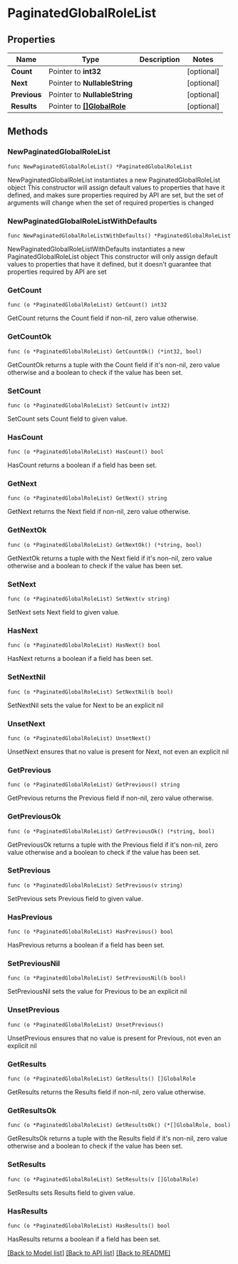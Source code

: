 # PaginatedGlobalRoleList

## Properties

Name | Type | Description | Notes
------------ | ------------- | ------------- | -------------
**Count** | Pointer to **int32** |  | [optional] 
**Next** | Pointer to **NullableString** |  | [optional] 
**Previous** | Pointer to **NullableString** |  | [optional] 
**Results** | Pointer to [**[]GlobalRole**](GlobalRole.md) |  | [optional] 

## Methods

### NewPaginatedGlobalRoleList

`func NewPaginatedGlobalRoleList() *PaginatedGlobalRoleList`

NewPaginatedGlobalRoleList instantiates a new PaginatedGlobalRoleList object
This constructor will assign default values to properties that have it defined,
and makes sure properties required by API are set, but the set of arguments
will change when the set of required properties is changed

### NewPaginatedGlobalRoleListWithDefaults

`func NewPaginatedGlobalRoleListWithDefaults() *PaginatedGlobalRoleList`

NewPaginatedGlobalRoleListWithDefaults instantiates a new PaginatedGlobalRoleList object
This constructor will only assign default values to properties that have it defined,
but it doesn't guarantee that properties required by API are set

### GetCount

`func (o *PaginatedGlobalRoleList) GetCount() int32`

GetCount returns the Count field if non-nil, zero value otherwise.

### GetCountOk

`func (o *PaginatedGlobalRoleList) GetCountOk() (*int32, bool)`

GetCountOk returns a tuple with the Count field if it's non-nil, zero value otherwise
and a boolean to check if the value has been set.

### SetCount

`func (o *PaginatedGlobalRoleList) SetCount(v int32)`

SetCount sets Count field to given value.

### HasCount

`func (o *PaginatedGlobalRoleList) HasCount() bool`

HasCount returns a boolean if a field has been set.

### GetNext

`func (o *PaginatedGlobalRoleList) GetNext() string`

GetNext returns the Next field if non-nil, zero value otherwise.

### GetNextOk

`func (o *PaginatedGlobalRoleList) GetNextOk() (*string, bool)`

GetNextOk returns a tuple with the Next field if it's non-nil, zero value otherwise
and a boolean to check if the value has been set.

### SetNext

`func (o *PaginatedGlobalRoleList) SetNext(v string)`

SetNext sets Next field to given value.

### HasNext

`func (o *PaginatedGlobalRoleList) HasNext() bool`

HasNext returns a boolean if a field has been set.

### SetNextNil

`func (o *PaginatedGlobalRoleList) SetNextNil(b bool)`

 SetNextNil sets the value for Next to be an explicit nil

### UnsetNext
`func (o *PaginatedGlobalRoleList) UnsetNext()`

UnsetNext ensures that no value is present for Next, not even an explicit nil
### GetPrevious

`func (o *PaginatedGlobalRoleList) GetPrevious() string`

GetPrevious returns the Previous field if non-nil, zero value otherwise.

### GetPreviousOk

`func (o *PaginatedGlobalRoleList) GetPreviousOk() (*string, bool)`

GetPreviousOk returns a tuple with the Previous field if it's non-nil, zero value otherwise
and a boolean to check if the value has been set.

### SetPrevious

`func (o *PaginatedGlobalRoleList) SetPrevious(v string)`

SetPrevious sets Previous field to given value.

### HasPrevious

`func (o *PaginatedGlobalRoleList) HasPrevious() bool`

HasPrevious returns a boolean if a field has been set.

### SetPreviousNil

`func (o *PaginatedGlobalRoleList) SetPreviousNil(b bool)`

 SetPreviousNil sets the value for Previous to be an explicit nil

### UnsetPrevious
`func (o *PaginatedGlobalRoleList) UnsetPrevious()`

UnsetPrevious ensures that no value is present for Previous, not even an explicit nil
### GetResults

`func (o *PaginatedGlobalRoleList) GetResults() []GlobalRole`

GetResults returns the Results field if non-nil, zero value otherwise.

### GetResultsOk

`func (o *PaginatedGlobalRoleList) GetResultsOk() (*[]GlobalRole, bool)`

GetResultsOk returns a tuple with the Results field if it's non-nil, zero value otherwise
and a boolean to check if the value has been set.

### SetResults

`func (o *PaginatedGlobalRoleList) SetResults(v []GlobalRole)`

SetResults sets Results field to given value.

### HasResults

`func (o *PaginatedGlobalRoleList) HasResults() bool`

HasResults returns a boolean if a field has been set.


[[Back to Model list]](../README.md#documentation-for-models) [[Back to API list]](../README.md#documentation-for-api-endpoints) [[Back to README]](../README.md)


